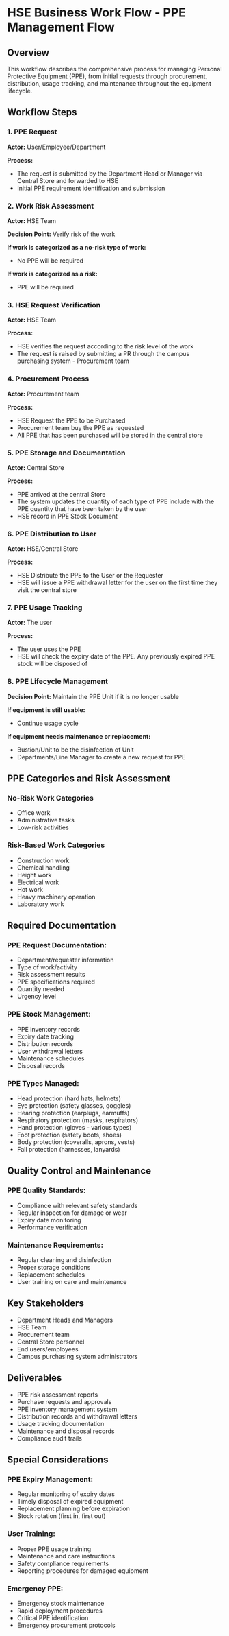 # HSE Business Work Flow - PPE Management Flow

## Overview
This workflow describes the comprehensive process for managing Personal Protective Equipment (PPE), from initial requests through procurement, distribution, usage tracking, and maintenance throughout the equipment lifecycle.

## Workflow Steps

### 1. PPE Request
**Actor:** User/Employee/Department

**Process:**
- The request is submitted by the Department Head or Manager via Central Store and forwarded to HSE
- Initial PPE requirement identification and submission

### 2. Work Risk Assessment
**Actor:** HSE Team

**Decision Point:** Verify risk of the work

**If work is categorized as a no-risk type of work:**
- No PPE will be required

**If work is categorized as a risk:**
- PPE will be required

### 3. HSE Request Verification
**Actor:** HSE Team

**Process:**
- HSE verifies the request according to the risk level of the work
- The request is raised by submitting a PR through the campus purchasing system - Procurement team

### 4. Procurement Process
**Actor:** Procurement team

**Process:**
- HSE Request the PPE to be Purchased
- Procurement team buy the PPE as requested
- All PPE that has been purchased will be stored in the central store

### 5. PPE Storage and Documentation
**Actor:** Central Store

**Process:**
- PPE arrived at the central Store
- The system updates the quantity of each type of PPE include with the PPE quantity that have been taken by the user
- HSE record in PPE Stock Document

### 6. PPE Distribution to User
**Actor:** HSE/Central Store

**Process:**
- HSE Distribute the PPE to the User or the Requester
- HSE will issue a PPE withdrawal letter for the user on the first time they visit the central store

### 7. PPE Usage Tracking
**Actor:** The user

**Process:**
- The user uses the PPE
- HSE will check the expiry date of the PPE. Any previously expired PPE stock will be disposed of

### 8. PPE Lifecycle Management
**Decision Point:** Maintain the PPE Unit if it is no longer usable

**If equipment is still usable:**
- Continue usage cycle

**If equipment needs maintenance or replacement:**
- Bustion/Unit to be the disinfection of Unit
- Departments/Line Manager to create a new request for PPE

## PPE Categories and Risk Assessment

### No-Risk Work Categories
- Office work
- Administrative tasks
- Low-risk activities

### Risk-Based Work Categories
- Construction work
- Chemical handling
- Height work
- Electrical work
- Hot work
- Heavy machinery operation
- Laboratory work

## Required Documentation

### PPE Request Documentation:
- Department/requester information
- Type of work/activity
- Risk assessment results
- PPE specifications required
- Quantity needed
- Urgency level

### PPE Stock Management:
- PPE inventory records
- Expiry date tracking
- Distribution records
- User withdrawal letters
- Maintenance schedules
- Disposal records

### PPE Types Managed:
- Head protection (hard hats, helmets)
- Eye protection (safety glasses, goggles)
- Hearing protection (earplugs, earmuffs)
- Respiratory protection (masks, respirators)
- Hand protection (gloves - various types)
- Foot protection (safety boots, shoes)
- Body protection (coveralls, aprons, vests)
- Fall protection (harnesses, lanyards)

## Quality Control and Maintenance

### PPE Quality Standards:
- Compliance with relevant safety standards
- Regular inspection for damage or wear
- Expiry date monitoring
- Performance verification

### Maintenance Requirements:
- Regular cleaning and disinfection
- Proper storage conditions
- Replacement schedules
- User training on care and maintenance

## Key Stakeholders
- Department Heads and Managers
- HSE Team
- Procurement team
- Central Store personnel
- End users/employees
- Campus purchasing system administrators

## Deliverables
- PPE risk assessment reports
- Purchase requests and approvals
- PPE inventory management system
- Distribution records and withdrawal letters
- Usage tracking documentation
- Maintenance and disposal records
- Compliance audit trails

## Special Considerations

### PPE Expiry Management:
- Regular monitoring of expiry dates
- Timely disposal of expired equipment
- Replacement planning before expiration
- Stock rotation (first in, first out)

### User Training:
- Proper PPE usage training
- Maintenance and care instructions
- Safety compliance requirements
- Reporting procedures for damaged equipment

### Emergency PPE:
- Emergency stock maintenance
- Rapid deployment procedures
- Critical PPE identification
- Emergency procurement protocols